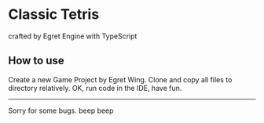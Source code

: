 Classic Tetris
=======================
crafted by Egret Engine with TypeScript

How to use 
-----------
Create a new Game Project by Egret Wing.
Clone and copy all files to directory relatively.
OK, run code in the IDE, have fun.

-----------
Sorry for some bugs. beep beep
